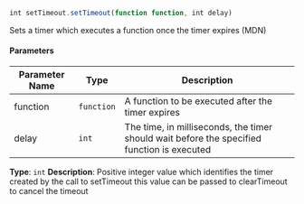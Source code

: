 [//]: # (version=c364ec0449bcdd47d6b810322697a31263ff60bb929455266ce7b076231b93d4)

```js
int setTimeout.setTimeout(function function, int delay)
```

Sets a timer which executes a function once the timer expires (MDN)

#### Parameters
| Parameter Name | Type | Description |
| -------------- | ----------- | ----------- |
| function | `function` | A function to be executed after the timer expires |
| delay | `int` | The time, in milliseconds, the timer should wait before the specified function is executed |#### Return

**Type**: `int`
**Description**: Positive integer value which identifies the timer created by the call to setTimeout this value can be passed to clearTimeout to cancel the timeout
